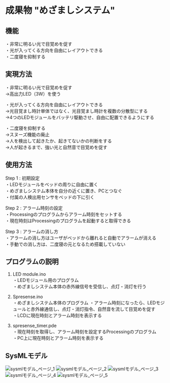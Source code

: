 # 成果物 "めざましシステム"

## 機能  
・非常に明るい光で目覚めを促す  
・光が入ってくる方向を自由にレイアウトできる  
・二度寝を抑制する  

## 実現方法  
・非常に明るい光で目覚めを促す  
→高出力LED（3W）を使う  

・光が入ってくる方向を自由にレイアウトできる  
→光目覚まし時計単体ではなく、光目覚まし時計を複数の分散型にする  
→4つのLEDモジュールをバッテリ駆動させ、自由に配置できるようにする  

・二度寝を抑制する  
→スヌーズ機能の廃止  
→人を検出して起きたか、起きてないかの判断をする  
→人が起きるまで、強い光と自然音で目覚めを促す  

## 使用方法  
Step 1 : 初期設定  
・LEDモジュールをベッドの周りに自由に置く  
・めざましシステム本体を自分の近くに置き、PCとつなぐ  
・付属の人検出用センサをベッドの下に引く

Step 2 : アラーム時刻の設定  
・Processingのプログラムからアラーム時刻をセットする  
・現在時刻はProcessingのプログラムを起動すると取得できる  

Step 3 : アラームの消し方  
・アラームの消し方はユーザがベッドから離れると自動でアラームが消える  
・手動での消し方は、二度寝の元となるため搭載していない  

## プログラムの説明  
1. LED module.ino  
・LEDモジュール用のプログラム  
・めざましシステム本体の赤外線信号を受信し、点灯・消灯を行う  

2. Spresense.ino  
・めざましシステム本体のプログラム
・アラーム時刻になったら、LEDモジュールと赤外線通信し、点灯・消灯指令、自然音を流して目覚めを促す  
・LCDに現在時刻とアラーム時刻を表示する  

3. spresense_timer.pde  
・現在時刻を取得し、アラーム時刻を設定するProcessingのプログラム  
・PC上に現在時刻とアラーム時刻を表示する  

## SysMLモデル  
![sysmlモデル_ページ_1](https://user-images.githubusercontent.com/76985880/104990268-9d287780-5a5f-11eb-8368-892a3f76bb32.jpg)
![sysmlモデル_ページ_2](https://user-images.githubusercontent.com/76985880/104990270-9dc10e00-5a5f-11eb-9454-f31c2d6c03ea.jpg)
![sysmlモデル_ページ_3](https://user-images.githubusercontent.com/76985880/104990264-9bf74a80-5a5f-11eb-9262-649e2e253dc7.jpg)
![sysmlモデル_ページ_4](https://user-images.githubusercontent.com/76985880/104990266-9c8fe100-5a5f-11eb-850c-4d9bf617edf3.jpg)
![sysmlモデル_ページ_5](https://user-images.githubusercontent.com/76985880/104990267-9d287780-5a5f-11eb-8c88-0a7f36ae381e.jpg)

